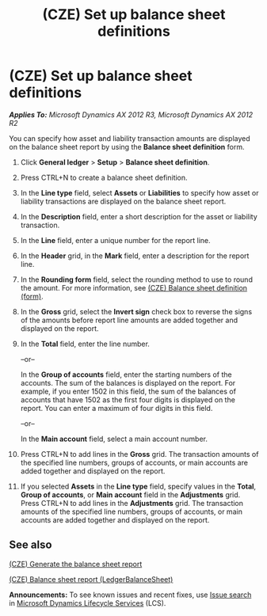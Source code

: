 ﻿---
title: (CZE) Set up balance sheet definitions
TOCTitle: (CZE) Set up balance sheet definitions
ms:assetid: ad3d41d5-dc4d-4796-985d-15e179960984
ms:mtpsurl: https://technet.microsoft.com/en-us/library/JJ677649(v=AX.60)
ms:contentKeyID: 49384953
ms.date: 04/18/2014
mtps_version: v=AX.60
---

# (CZE) Set up balance sheet definitions 


_**Applies To:** Microsoft Dynamics AX 2012 R3, Microsoft Dynamics AX 2012 R2_

You can specify how asset and liability transaction amounts are displayed on the balance sheet report by using the **Balance sheet definition** form.

1.  Click **General ledger** \> **Setup** \> **Balance sheet definition**.

2.  Press CTRL+N to create a balance sheet definition.

3.  In the **Line type** field, select **Assets** or **Liabilities** to specify how asset or liability transactions are displayed on the balance sheet report.

4.  In the **Description** field, enter a short description for the asset or liability transaction.

5.  In the **Line** field, enter a unique number for the report line.

6.  In the **Header** grid, in the **Mark** field, enter a description for the report line.

7.  In the **Rounding form** field, select the rounding method to use to round the amount. For more information, see [(CZE) Balance sheet definition (form)](https://technet.microsoft.com/en-us/library/jj710630\(v=ax.60\)).

8.  In the **Gross** grid, select the **Invert sign** check box to reverse the signs of the amounts before report line amounts are added together and displayed on the report.

9.  In the **Total** field, enter the line number.
    
    –or–
    
    In the **Group of accounts** field, enter the starting numbers of the accounts. The sum of the balances is displayed on the report. For example, if you enter 1502 in this field, the sum of the balances of accounts that have 1502 as the first four digits is displayed on the report. You can enter a maximum of four digits in this field.
    
    –or–
    
    In the **Main account** field, select a main account number.

10. Press CTRL+N to add lines in the **Gross** grid. The transaction amounts of the specified line numbers, groups of accounts, or main accounts are added together and displayed on the report.

11. If you selected **Assets** in the **Line type** field, specify values in the **Total**, **Group of accounts**, or **Main account** field in the **Adjustments** grid. Press CTRL+N to add lines in the **Adjustments** grid. The transaction amounts of the specified line numbers, groups of accounts, or main accounts are added together and displayed on the report.

## See also

[(CZE) Generate the balance sheet report](cze-generate-the-balance-sheet-report.md)

[(CZE) Balance sheet report (LedgerBalanceSheet)](cze-balance-sheet-report-ledgerbalancesheet.md)

  
**Announcements:** To see known issues and recent fixes, use [Issue search](http://go.microsoft.com/fwlink/?linkid=389258) in [Microsoft Dynamics Lifecycle Services](http://go.microsoft.com/fwlink/?linkid=306505) (LCS).

